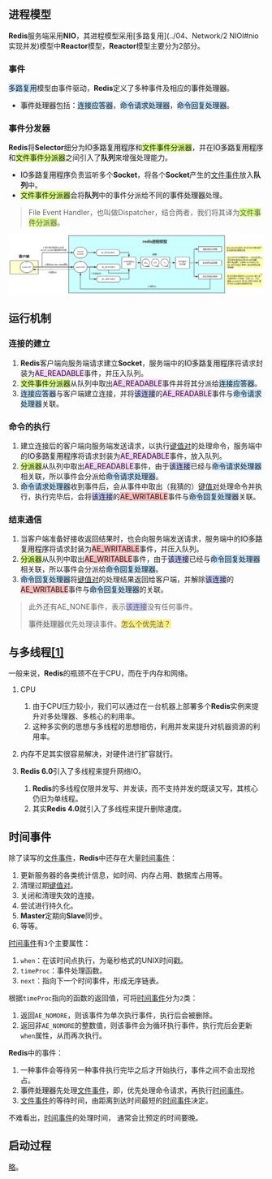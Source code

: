 ## 进程模型

**Redis**服务端采用**NIO**，其进程模型采用[多路复用](../04、Network/2 NIOⅠ#nio实现并发)模型中**Reactor**模型，**Reactor**模型主要分为2部分。

### 事件

<span style=background:#c2e2ff>多路复用</span>模型由事件驱动，**Redis**定义了多种事件及相应的<span style=background:#e6e6e6>事件处理器</span>。

- <span style=background:#e6e6e6>事件处理器</span>包括：<span style=background:#c2e2ff>连接应答器</span>，<span style=background:#c2e2ff>命令请求处理器</span>，<span style=background:#c2e2ff>命令回复处理器</span>。

### 事件分发器

**Redis**将**Selector**细分为<span style=background:#e6e6e6>IO多路复用程序</span>和<span style=background:#d4fe7f>文件事件分派器</span>，并在<span style=background:#e6e6e6>IO多路复用程序</span>和<span style=background:#d4fe7f>文件事件分派器</span>之间引入了**队列**来增强处理能力。

- <span style=background:#e6e6e6>IO多路复用程序</span>负责监听多个**Socket**，将各个**Socket**产生的<u>文件事件</u>放入**队列**中。
- <span style=background:#d4fe7f>文件事件分派器</span>会将**队列**中的事件分派给不同的<span style=background:#e6e6e6>事件处理器</span>处理。

> File Event Handler，也叫做Dispatcher，结合两者，我们将其译为<span style=background:#d4fe7f>文件事件分派器</span>。

![](../images/8/redis_process_model.png)



## 运行机制

### 连接的建立

1. **Redis**客户端向服务端请求建立**Socket**，服务端中的<span style=background:#e6e6e6>IO多路复用程序</span>将请求封装为<span style=background:#f8d2ff>AE_READABLE</span>事件，并压入队列。
2. <span style=background:#d4fe7f>文件事件分派器</span>从队列中取出<span style=background:#f8d2ff>AE_READABLE</span>事件并将其分派给<span style=background:#c2e2ff>连接应答器</span>。
3. <span style=background:#c2e2ff>连接应答器</span>与客户端建立连接，并将<span style=background:#c9ccff>该连接</span>的<span style=background:#f8d2ff>AE_READABLE</span>事件与<span style=background:#c2e2ff>命令请求处理器</span>关联。

### 命令的执行

1. 建立连接后的客户端向服务端发送请求，以执行<u>键值对</u>的处理命令，服务端中的<span style=background:#e6e6e6>IO多路复用程序</span>将请求封装为<span style=background:#f8d2ff>AE_READABLE</span>事件，放入队列。
2. <span style=background:#d4fe7f>分派器</span>从队列中取出<span style=background:#f8d2ff>AE_READABLE</span>事件，由于<span style=background:#c9ccff>该连接</span>已经与<span style=background:#c2e2ff>命令请求处理器</span>相关联，所以事件会分派给<span style=background:#c2e2ff>命令请求处理器</span>。
3. <span style=background:#c2e2ff>命令请求处理器</span>收到事件后，会从事件中取出（我猜的）<u>键值对</u>处理命令并执行，执行完毕后，会将<span style=background:#c9ccff>该连接</span>的<span style=background:#ffb8b8>AE_WRITABLE</span>事件与<span style=background:#c2e2ff>命令回复处理器</span>关联。

### 结束通信

1. 当客户端准备好接收返回结果时，也会向服务端发送请求，服务端中的<span style=background:#e6e6e6>IO多路复用程序</span>将请求封装为<span style=background:#ffb8b8>AE_WRITABLE</span>事件，并压入队列。
2. <span style=background:#d4fe7f>分派器</span>从队列中取出<span style=background:#ffb8b8>AE_WRITABLE</span>事件，由于<span style=background:#c9ccff>该连接</span>已经与<span style=background:#c2e2ff>命令回复处理器</span>相关联，所以事件会分派给<span style=background:#c2e2ff>命令回复处理器</span>。
3. <span style=background:#c2e2ff>命令回复处理器</span>将<u>键值对</u>的处理结果返回给客户端，并解除<span style=background:#c9ccff>该连接</span>的<span style=background:#ffb8b8>AE_WRITABLE</span>事件与<span style=background:#c2e2ff>命令回复处理器</span>的关联。

> 此外还有AE_NONE事件，表示<span style=background:#c9ccff>该连接</span>没有任何事件。
>
>  <span style=background:#e6e6e6>事件处理器</span>优先处理读事件。<span style=background:#ffee7c>怎么个优先法？</span>



## 与多线程[[1]](https://www.cnblogs.com/gz666666/p/12901507.html)

一般来说，**Redis**的瓶颈不在于CPU，而在于内存和网络。

1. CPU

   1. 由于CPU压力较小，我们可以通过在一台机器上部署多个**Redis**实例来提升对多处理器、多核心的利用率。
   2. 这种多实例的思想与多线程的思想相仿，利用并发来提升对机器资源的利用率。

3. 内存不足其实很容易解决，对硬件进行扩容就行。

3. **Redis 6.0**引入了多线程来提升网络IO。
   1. **Redis**的多线程仅限并发写、并发读，而不支持并发的既读又写，其核心仍旧为单线程。
   2. 其实**Redis 4.0**就引入了多线程来提升删除速度。



## 时间事件

除了读写的<u>文件事件</u>，**Redis**中还存在大量<u>时间事件</u>：

1. 更新服务器的各类统计信息，如时间、内存占用、数据库占用等。
2. 清理过期<u>键值对</u>。
3. 关闭和清理失效的连接。
4. 尝试进行持久化。
5. **Master**定期向**Slave**同步。
6. 等等。

<u>时间事件</u>有`3`个主要属性：

1. `when`：在该时间点执行，为毫秒格式的UNIX时间戳。
2. `timeProc`：事件处理函数。
3. `next`：指向下一个时间事件，形成无序链表。

根据`timeProc`指向的函数的返回值，可将<u>时间事件</u>分为`2`类：

1. 返回`AE_NOMORE`，则该事件为单次执行事件，执行后会被删除。
2. 返回非`AE_NOMORE`的整数值，则该事件会为循环执行事件，执行完后会更新`when`属性，从而再次执行。

**Redis**中的事件：

1. 一种事件会等待另一种事件执行完毕之后才开始执行，事件之间不会出现抢占。
2. <span style=background:#e6e6e6>事件处理器</span>先处理<u>文件事件</u>，即，优先处理命令请求，再执行<u>时间事件</u>。
3. <u>文件事件</u>的等待时间，由距离到达时间最短的<u>时间事件</u>决定。

不难看出，<u>时间事件</u>的处理时间， 通常会比预定的时间要晚。



## 启动过程

[略](https://redisbook.readthedocs.io/en/latest/internal/redis.html)。
